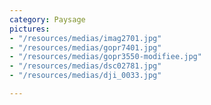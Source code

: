 ```yaml
---
category: Paysage
pictures:
- "/resources/medias/imag2701.jpg"
- "/resources/medias/gopr7401.jpg"
- "/resources/medias/gopr3550-modifiee.jpg"
- "/resources/medias/dsc02781.jpg"
- "/resources/medias/dji_0033.jpg"

---
```

